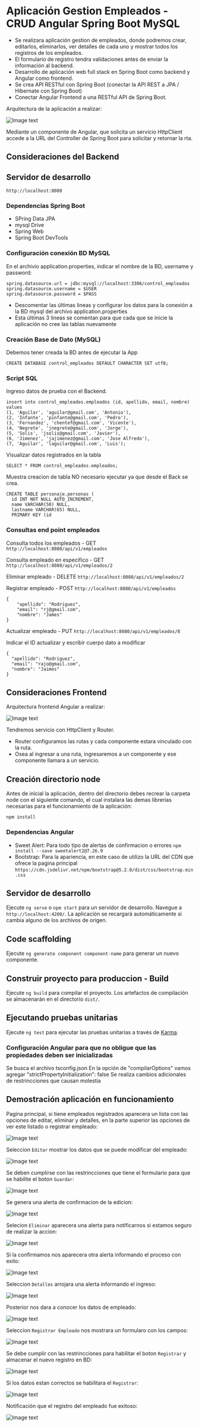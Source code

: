 # Aplicación Gestion Empleados - CRUD Angular Spring Boot MySQL
- Se realizara aplicación gestion de empleados, donde podremos crear, editarlos, eliminarlos, ver detalles
de cada uno y mostrar todos los registros de los empleados.
- El formulario de registro tendra validaciones antes de enviar la información al backend.
- Desarrollo de aplicación web full stack en Spring Boot como backend y Angular como frontend. 
- Se crea API RESTful con Spring Boot (conectar la API REST a JPA / Hibernate con Spring Boot)
- Conectar Angular Frontend a una RESTful API de Spring Boot.

Arquitectura de la aplicación a realizar:

![Image text](https://github.com/yadevom/crud_angular_spring_mysql/blob/main/img_explicativas/arquitectura.png)

Mediante un componente de Angular, que solicita un servicio HttpClient accede a la URL del Controller de Spring Boot para solicitar y retornar la rta.

## Consideraciones del Backend

## Servidor de desarrollo
`http://localhost:8080`

### Dependencias Spring Boot
- SPring Data JPA
- mysql Drive
- Spring Web
- Spring Boot DevTools                                   

### Configuración conexión BD MySQL
En el archivio application.properties, indicar el nombre de la BD, username y password:
```
spring.datasource.url = jdbc:mysql://localhost:3306/control_empleados 
spring.datasource.username = $USER
spring.datasource.password = $PASS
```
- Descomentar las últimas lineas y configurar los datos para la conexión a la BD mysql del archivo application.properties
- Esta últimas 3 lineas se comentan para que cada que se inicie la aplicación no cree las tablas nuevamente


### Creación Base de Dato (MySQL)
Debemos tener creada la BD antes de ejecutar la App
```
CREATE DATABASE control_empleados DEFAULT CHARACTER SET utf8;
```

### Script SQL
Ingreso datos de prueba con el Backend.
```
insert into control_empleados.empleados (id, apellido, email, nombre) values
(1, 'Aguilar', 'aguilar@gmail.com', 'Antonio'),
(2, 'Infante', 'pinfante@gmail.com', 'Pedro'),
(3, 'Fernandez', 'chentef@gmail.com', 'Vicente'),
(4, 'Negrete', 'jnegrete@gmail.com', 'Jorge'),
(5, 'Solis', 'jsolis@gmail.com', 'Javier'),
(6, 'Jimenez', 'jajimenez@gmail.com', 'Jose Alfredo'),
(7, 'Aguilar', 'laguilar@gmail.com', 'Luis');
```

Visualizar datos registrados en la tabla
```
SELECT * FROM control_empleados.empleados;
```

Muestra creacion de tabla NO necesario ejecutar ya que desde el Back se crea.
```
CREATE TABLE personaje.personas (
  id INT NOT NULL AUTO_INCREMENT,
  name VARCHAR(50) NULL,
  lastname VARCHAR(65) NULL,
  PRIMARY KEY (id
```

### Consultas end point empleados
Consulta todos los empleados - GET ```http://localhost:8080/api/v1/empleados```

Consulta empleado en especifico - GET ```http://localhost:8080/api/v1/empleados/2```

Eliminar empleado - DELETE ```http://localhost:8080/api/v1/empleados/2```

Registrar empleado - POST ```http://localhost:8080/api/v1/empleados```
```
{
    "apellido": "Rodriguez",
    "email": "rj@gmail.com",
    "nombre": "James"
}
```
Actualizar empleado - PUT ```http://localhost:8080/api/v1/empleados/8```

Indicar el ID actualizar y escribir cuerpo dato a modificar
```
{
  "apellido": "Rodriguez",
  "email": "rajo@gmail.com",
  "nombre": "Jaimes"
}
```


## Consideraciones Frontend
Arquitectura frontend Angular a realizar:

![Image text](https://github.com/yadevom/crud_angular_spring_mysql/blob/main/img_explicativas/arquitectura_front.png)

Tendremos servicio con HttpClient y Router.
- Router configuramos las rutas y cada componente estara vinculado con la ruta.
- Osea al ingresar a una ruta, ingresaremos a un componente y ese componente llamara a un servicio.

## Creación directorio node
Antes de inicial la aplicación, dentro del directorio debes recrear la carpeta node con el siguiente comando, el cual instalara las demas librerias necesarias para el funcionamiento de la aplicación:
```
npm install
```

### Dependencias Angular 
- Sweet Alert: Para todo tipo de alertas de confirmacion o errores `npm install --save sweetalert2@7.26.9`
- Bootstrap: Para la apariencia, en este caso de utilizo la URL del CDN que ofrece la pagina principal `https://cdn.jsdelivr.net/npm/bootstrap@5.2.0/dist/css/bootstrap.min.css`
## Servidor de desarrollo
Ejecute `ng serve` o `npm start` para un servidor de desarrollo. Navegue a `http://localhost:4200/`. 
La aplicación se recargará automáticamente si cambia alguno de los archivos de origen.

## Code scaffolding
Ejecute `ng generate component component-name`  para generar un nuevo componente.

## Construir proyecto para produccion - Build
Ejecute `ng build` para compilar el proyecto. Los artefactos de compilación se almacenarán en el directorio `dist/`.

## Ejecutando pruebas unitarias
Ejecute `ng test` para ejecutar las pruebas unitarias a través de [Karma](https://karma-runner.github.io).

### Configuración Angular para que no obligue que las propiedades deben ser inicializadas
Se busca el archivo tsconfig.json
En la opción de "compilarOptions" vamos agregar "strictPropertyInitialization": false
Se realiza cambios adicionales de restrincciones que causan molestia


## Demostración aplicación en funcionamiento

Pagina principal, si tiene empleados registrados aparecera un lista con las opciones de editar, eliminar y detalles, en la parte superior las opciones de ver este listado o registrar empleado:

![Image text](https://github.com/yadevom/crud_angular_spring_mysql/blob/main/img_explicativas/app0.png)

Seleccion `Editar` mostrar  los datos que se puede modificar del empleado:

![Image text](https://github.com/yadevom/crud_angular_spring_mysql/blob/main/img_explicativas/app1.png)

Se deben cumplirse con las restrincciones que tiene el formulario para que se habilite el boton `Guardar`:

![Image text](https://github.com/yadevom/crud_angular_spring_mysql/blob/main/img_explicativas/app2.png)

Se genera una alerta de confirmacion de la edicion:

![Image text](https://github.com/yadevom/crud_angular_spring_mysql/blob/main/img_explicativas/app3.png)

Selecion `Eliminar` aparecera una alerta para notificarnos si estamos seguro de realizar la accion:

![Image text](https://github.com/yadevom/crud_angular_spring_mysql/blob/main/img_explicativas/app4.png)

Si la confirmamos nos aparecera otra alerta informando el proceso con exito:

![Image text](https://github.com/yadevom/crud_angular_spring_mysql/blob/main/img_explicativas/app5.png)

Seleccion `Detalles` arrojara una alerta informando el ingreso:

![Image text](https://github.com/yadevom/crud_angular_spring_mysql/blob/main/img_explicativas/app6.png)

Posterior nos dara a conocer los datos de empleado:

![Image text](https://github.com/yadevom/crud_angular_spring_mysql/blob/main/img_explicativas/app7.png)

Seleccion `Registrar Empleado` nos mostrara un formularo con los campos:

![Image text](https://github.com/yadevom/crud_angular_spring_mysql/blob/main/img_explicativas/app8.png)

Se debe cumplir con las restrincciones para habilitar el boton `Registrar` y almacenar el nuevo registro en BD:

![Image text](https://github.com/yadevom/crud_angular_spring_mysql/blob/main/img_explicativas/app9.png)

Si los datos estan correctos se habilitara el `Registrar`:

![Image text](https://github.com/yadevom/crud_angular_spring_mysql/blob/main/img_explicativas/app10.png)

Notificación que el registro del empleado fue exitoso:

![Image text](https://github.com/yadevom/crud_angular_spring_mysql/blob/main/img_explicativas/app11.png)